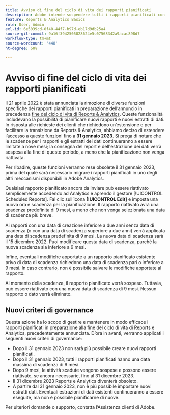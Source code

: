 ```yaml
---
title: Avviso di fine del ciclo di vita dei rapporti pianificati
description: Adobe intende sospendere tutti i rapporti pianificati con una data di creazione superiore ai due anni.
feature: Reports & Analytics Basics
role: User, Admin
exl-id: 6e5039cd-0f40-44f7-b97d-eb17d9db25a4
source-git-commit: 9a16f3942505028624e5c07568342a9acac898d7
workflow-type: tm+mt
source-wordcount: '448'
ht-degree: 60%

---
```


# Avviso di fine del ciclo di vita dei rapporti pianificati

Il 21 aprile 2022 è stata annunciata la rimozione di diverse funzioni specifiche dei rapporti pianificati in preparazione dell’annuncio in precedenza [fine del ciclo di vita di Reports &amp; Analytics](https://express.adobe.com/page/6WnF8JK6IRDhf/). Queste funzionalità includevano la possibilità di pianificare nuovi rapporti e nuovi estratti di dati. In risposta alle richieste dei clienti che richiedono un’estensione e per facilitare la transizione da Reports &amp; Analytics, abbiamo deciso di estendere l’accesso a queste funzioni fino a **31 gennaio 2023**. Si prega di notare che le scadenze per i rapporti e gli estratti dei dati continueranno a essere limitate a nove mesi; la consegna del report e dell&#39;estrazione dei dati verrà sospesa alla fine di questo periodo, a meno che la pianificazione non venga riattivata.

Per ribadire, queste funzioni verranno rese obsolete il 31 gennaio 2023, prima del quale sarà necessario migrare i rapporti pianificati in uno degli altri meccanismi disponibili in Adobe Analytics.

Qualsiasi rapporto pianificato ancora da inviare può essere riattivato semplicemente accedendo ad Analytics e aprendo il gestore [!UICONTROL Scheduled Reports]. Fai clic sull’icona **[!UICONTROL Edit]** e imposta una nuova ora e scadenza per la pianificazione. Il rapporto riattivato avrà una scadenza predefinita di 9 mesi, a meno che non venga selezionata una data di scadenza più breve.

Ai rapporti con una data di creazione inferiore a due anni senza data di scadenza (o con una data di scadenza superiore a due anni) verrà applicata una data di scadenza predefinita di 9 mesi. La nuova data di scadenza sarà il 15 dicembre 2022. Puoi modificare questa data di scadenza, purché la nuova scadenza sia inferiore a 9 mesi.

Infine, eventuali modifiche apportate a un rapporto pianificato esistente privo di data di scadenza richiedono una data di scadenza pari o inferiore a 9 mesi. In caso contrario, non è possibile salvare le modifiche apportate al rapporto.

Al momento della scadenza, il rapporto pianificato verrà sospeso. Tuttavia, può essere riattivato con una nuova data di scadenza di 9 mesi. Nessun rapporto o dato verrà eliminato.

## Nuovi criteri di governance

Questa azione ha lo scopo di gestire e mantenere in modo efficace i rapporti pianificati in preparazione alla fine del ciclo di vita di Reports e Analytics, precedentemente annunciata. D’ora in avanti, verranno applicati i seguenti nuovi criteri di governance:

* Dopo il 31 gennaio 2023 non sarà più possibile creare nuovi rapporti pianificati.
* Dopo il 31 gennaio 2023, tutti i rapporti pianificati hanno una data massima di scadenza di 9 mesi.
* Dopo 9 mesi, le attività scadute vengono sospese e possono essere riattivate, se ancora necessarie, fino al 31 dicembre 2023.
* Il 31 dicembre 2023 Reports e Analytics diventerà obsoleto.
* A partire dal 31 gennaio 2023, non è più possibile impostare nuovi estratti dati. Eventuali estrazioni di dati esistenti continueranno a essere eseguite, ma non è possibile pianificarne di nuove.

Per ulteriori domande o supporto, contatta l’Assistenza clienti di Adobe.
